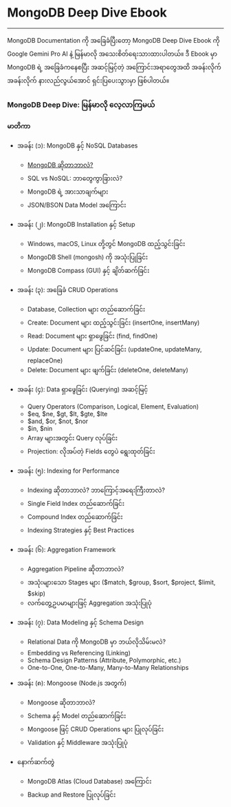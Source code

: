 # MongoDB Deep Dive Ebook
---
MongoDB Documentation ကို အခြေခံပြီးတော့ MongoDB Deep Dive Ebook ကို Google Gemini Pro AI နဲ့ မြန်မာလို အသေးစိတ်ရေးသားထားပါတယ်။ ဒီ Ebook မှာ MongoDB ရဲ့ အခြေခံကနေစပြီး အဆင့်မြင့်တဲ့ အကြောင်းအရာတွေအထိ အခန်းလိုက်အခန်းလိုက် နားလည်လွယ်အောင် ရှင်းပြပေးသွားမှာ ဖြစ်ပါတယ်။

### MongoDB Deep Dive: မြန်မာလို လေ့လာကြမယ်
**မာတိကာ**
- အခန်း (၁): MongoDB နှင့် NoSQL Databases
  - [MongoDB ဆိုတာဘာလဲ?](/Chapter1.md)
  - SQL vs NoSQL: ဘာတွေကွာခြားလဲ?
  - MongoDB ရဲ့ အားသာချက်များ
  - JSON/BSON Data Model အကြောင်း

- အခန်း (၂): MongoDB Installation နှင့် Setup
  - Windows, macOS, Linux တို့တွင် MongoDB ထည့်သွင်းခြင်း
  - MongoDB Shell (mongosh) ကို အသုံးပြုခြင်း
  - MongoDB Compass (GUI) နှင့် ချိတ်ဆက်ခြင်း

- အခန်း (၃): အခြေခံ CRUD Operations
  - Database, Collection များ တည်ဆောက်ခြင်း
  - Create: Document များ ထည့်သွင်းခြင်း (insertOne, insertMany)
  - Read: Document များ ရှာဖွေခြင်း (find, findOne)
  - Update: Document များ ပြင်ဆင်ခြင်း (updateOne, updateMany, replaceOne)
  - Delete: Document များ ဖျက်ခြင်း (deleteOne, deleteMany)

- အခန်း (၄): Data ရှာဖွေခြင်း (Querying) အဆင့်မြင့်
  - Query Operators (Comparison, Logical, Element, Evaluation)
  - $eq, $ne, $gt, $lt, $gte, $lte
  - $and, $or, $not, $nor
  - $in, $nin
  - Array များအတွင်း Query လုပ်ခြင်း
  - Projection: လိုအပ်တဲ့ Fields တွေပဲ ရွေးထုတ်ခြင်း

- အခန်း (၅): Indexing for Performance
  - Indexing ဆိုတာဘာလဲ? ဘာကြောင့်အရေးကြီးတာလဲ?
  - Single Field Index တည်ဆောက်ခြင်း
  - Compound Index တည်ဆောက်ခြင်း
  - Indexing Strategies နှင့် Best Practices

- အခန်း (၆): Aggregation Framework
  - Aggregation Pipeline ဆိုတာဘာလဲ?
  - အသုံးများသော Stages များ ($match, $group, $sort, $project, $limit, $skip)
  - လက်တွေ့ဥပမာများဖြင့် Aggregation အသုံးပြုပုံ

- အခန်း (၇): Data Modeling နှင့် Schema Design
  - Relational Data ကို MongoDB မှာ ဘယ်လိုသိမ်းမလဲ?
  - Embedding vs Referencing (Linking)
  - Schema Design Patterns (Attribute, Polymorphic, etc.)
  - One-to-One, One-to-Many, Many-to-Many Relationships

- အခန်း (၈): Mongoose (Node.js အတွက်)
  - Mongoose ဆိုတာဘာလဲ?
  - Schema နှင့် Model တည်ဆောက်ခြင်း
  - Mongoose ဖြင့် CRUD Operations များ ပြုလုပ်ခြင်း
  - Validation နှင့် Middleware အသုံးပြုပုံ

- နောက်ဆက်တွဲ
  - MongoDB Atlas (Cloud Database) အကြောင်း
  - Backup and Restore ပြုလုပ်ခြင်း